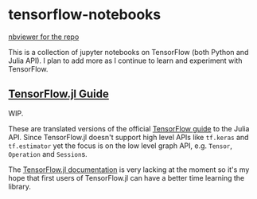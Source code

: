 # tensorflow-notebooks

[nbviewer for the repo](http://nbviewer.jupyter.org/github/MSeeker1340/tensorflow-notebooks/tree/master/)

This is a collection of jupyter notebooks on TensorFlow (both Python and Julia API). I plan to add more as I continue to learn and experiment with TensorFlow.

## [TensorFlow.jl Guide](http://nbviewer.jupyter.org/github/MSeeker1340/tensorflow-notebooks/tree/master/TensorFlow.jl%20Guide/)

WIP.

These are translated versions of the official [TensorFlow guide](https://www.tensorflow.org/guide/) to the Julia API. Since TensorFlow.jl doesn't support high level APIs like `tf.keras` and `tf.estimator` yet the focus is on the low level graph API, e.g. `Tensor`, `Operation` and `Session`s.

The [TensorFlow.jl documentation](http://malmaud.github.io/TensorFlow.jl/latest/) is very lacking at the moment so it's my hope that first users of TensorFlow.jl can have a better time learning the library.
